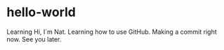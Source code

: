 # hello-world
Learning
Hi, I´m Nat. Learning how to use GitHub.
Making a commit right now.
See you later.
